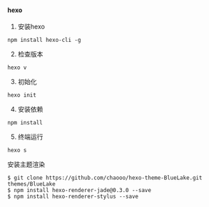 #### hexo
1. 安装hexo
```
npm install hexo-cli -g
```

2. 检查版本
```
hexo v 
```

3. 初始化
```
hexo init
```

4. 安装依赖
```
npm install
```

5. 终端运行
```
hexo s
```

安装主题渲染
```
$ git clone https://github.com/chaooo/hexo-theme-BlueLake.git themes/BlueLake
$ npm install hexo-renderer-jade@0.3.0 --save
$ npm install hexo-renderer-stylus --save
```
